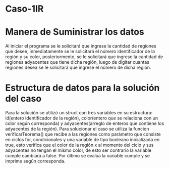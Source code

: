 # Caso-1IR
# Manera de Suministrar los datos
Al iniciar el programa se le solicitará que ingrese la cantidad de regiones que desee, inmediatamente se le solicitará el número identificador de la región y su color,
posteriormente, se le solicitará que ingrese la cantidad de regiones adyacentes que tiene dicha región, luego de digitar cuantas regiones desea se le solicitará que 
ingrese el número de dicha región.

# Estructura de datos para la solución del caso
Para la solución se utilizó un struct con tres variables en su estructura: id(entero identificador de la región), color(entero que se relaciona con un color según corresponda)
y adyacentes(arreglo de enteros que contiene los adyacentes de la región).
Para solucionar el caso se utiliza la funcion verificarTeorema() que recibe a las regiones como parámetro que consiste en ciclos for, condicionales y una variable de tipo
booleano inicializada en true, esto verifica que el color de la región x al momento del ciclo y sus adyacentes no tengan el mismo color, de esto ser contrario la variable 
cumple cambiará a false.
Por último se evalúa la variable cumple y se imprime según corresponda.
